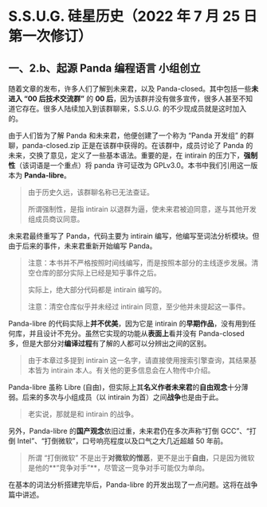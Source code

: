 # S.S.U.G. 硅星历史（2022 年 7 月 25 日第一次修订）

## 一、2.b、起源 Panda 编程语言 小组创立

随着文章的发布，许多人们了解到未来君，以及 Panda-closed。其中包括一些**未进入 “00 后技术交流群”** 的 **00 后**，因为该群并没有做多宣传，很多人甚至不知道它存在。很多人陆续加入到该群聊来，S.S.U.G. 的不少现成员就是这时加入的。

由于人们皆为了解 Panda 和未来君，他便创建了一个称为 “Panda 开发组” 的群聊，panda-closed.zip 正是在该群中获得的。在该群中，成员讨论了 Panda 的未来，交换了意见，定义了一些基本语法。重要的是，在 intirain 的压力下，**强制性**（该词语是一个重点）将 panda 许可证改为 GPLv3.0。本书中我们引用这一版本为 **Panda-libre**。

> 由于历史久远，该群聊名称已无法查证。
>
> 所谓强制性，是指 intirain 以退群为逼，使未来君被迫同意，遂与其他开发组成员商议同意。

未来君最终重写了 Panda，代码主要为 intirain 编写，他编写至词法分析模块。但由于后来的事件，未来君重新开始编写 Panda。

> 注意：本书并不严格按照时间线编写，而是按照本部分的主线逐步发展。清空仓库的部分实际上已经是知乎事件之后。
>
> 实际上，绝大部分代码都是 intirain 编写的。
>
> 注意：清空仓库似乎并未经过 intirain 同意，至少他并未提起这一事件。

Panda-libre 的代码实际上**并不优美**，因为它是 intirain 的**早期作品**，没有用到任何库，并且设计不充分。虽然它实现的功能从**表面上**看并没有 Panda-closed 多，但是大部分对**编译过程**有了解的人都可以分辨出之间的区别。

> 由于本章过多提到 intirain 这一名字，请直接使用搜索引擎查询，其结果基本皆为 intirain 本人。有关他的更多信息会在人物传中介绍。

Panda-libre 虽称 Libre (自由)，但实际上其**名义作者未来君**的**自由观念**十分薄弱。后来的多次与小组成员（以 intirain 为首）之间**战争**也是由于此。

> 老实说，那就是和 intirain 的战争。

另外，Panda-libre 的**国产观念**依旧过重，未来君仍在多次声称“打倒 GCC”、“打倒 Intel”、“打倒微软”，口号响亮程度以及口气之大几近超越 50 年前。

> 所谓 “打倒微软” 不是出于**对微软的憎恶**，更不是出于**自由**，只是因为微软是他的**“竞争对手”**，尽管这一竞争对手可能仅为单向。

在基本的词法分析搭建完毕后，Panda-libre 的开发出现了一点问题。这将在战争篇中讲述。
